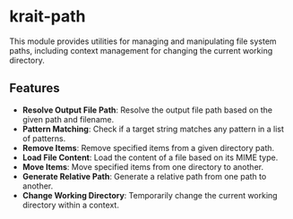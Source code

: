 # krait-path

This module provides utilities for managing and manipulating file system paths, including context management for changing the current working directory.

## Features

- **Resolve Output File Path**: Resolve the output file path based on the given path and filename.
- **Pattern Matching**: Check if a target string matches any pattern in a list of patterns.
- **Remove Items**: Remove specified items from a given directory path.
- **Load File Content**: Load the content of a file based on its MIME type.
- **Move Items**: Move specified items from one directory to another.
- **Generate Relative Path**: Generate a relative path from one path to another.
- **Change Working Directory**: Temporarily change the current working directory within a context.
